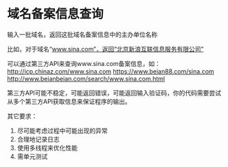 # 域名备案信息查询

输入一批域名，返回这批域名备案信息中的主办单位名称

比如，对于域名“www.sina.com”，返回“北京新浪互联信息服务有限公司”

可以通过第三方API来查询www.sina.com备案信息，如：
http://icp.chinaz.com/www.sina.com
https://www.beian88.com/sina.com
http://www.beianbeian.com/search/www.sina.com.html

第三方API可能不稳定，可能返回错误，可能返回输入验证码，你的代码需要尝试从多个第三方API获取信息来保证程序的输出。

其它要求：
1. 尽可能考虑过程中可能出现的异常
2. 合理地记录日志
3. 使用多线程来优化性能
4. 需单元测试

